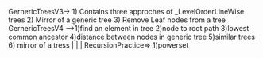 GernericTreesV3-> 1) Contains three approches of _LevelOrderLineWise  trees
              2) Mirror of a generic tree 3) Remove Leaf nodes from a tree
GernericTreesV4 -->1)find an element in tree 2)node to root path 3)lowest common ancestor 4)distance between nodes in generic tree 5)similar trees 6) mirror of a tress
|
|
|
RecursionPractice=> 1)powerset
